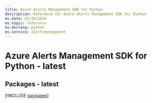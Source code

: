 ```yaml
---
title: Azure Alerts Management SDK for Python
description: Reference for Azure Alerts Management SDK for Python
ms.date: 03/29/2024
ms.topic: reference
ms.devlang: python
ms.service: alertsmanagement
---
```

# Azure Alerts Management SDK for Python - latest
## Packages - latest
[!INCLUDE [packages](alerts-management-index.md)]